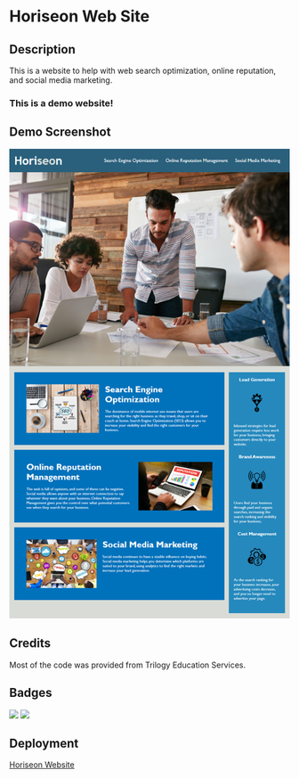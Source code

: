 # Horiseon Web Site

## Description

This is a website to help with web search optimization, online reputation, and social media marketing.

### This is a demo website!

## Demo Screenshot

![Demo](assets/images/Horiseon-Demo.png)

## Credits

Most of the code was provided from Trilogy Education Services.

## Badges

<img src="https://img.shields.io/badge/html5%20-%23E34F26.svg?&style=for-the-badge&logo=html5&logoColor=white"/> <img src="https://img.shields.io/badge/css3%20-%231572B6.svg?&style=for-the-badge&logo=css3&logoColor=white"/>

## Deployment

[Horiseon Website](https://morgareth.github.io/horiseon/)
